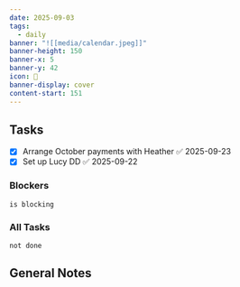 ```yaml
---
date: 2025-09-03
tags:
  - daily
banner: "![[media/calendar.jpeg]]"
banner-height: 150
banner-x: 5
banner-y: 42
icon: 📆
banner-display: cover
content-start: 151
---
```


## Tasks

- [x] Arrange October payments with Heather ✅ 2025-09-23
- [x] Set up Lucy DD ✅ 2025-09-22
### Blockers
```tasks
is blocking
```

### All Tasks
```tasks
not done
```

## General Notes
